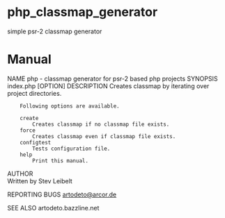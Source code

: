 php_classmap_generator
======================

simple psr-2 classmap generator

Manual
==============
NAME
        php - classmap generator for psr-2 based php projects
SYNOPSIS
        index.php [OPTION]
DESCRIPTION
        Creates classmap by iterating over project directories.

        Following options are available.

        create
            Creates classmap if no classmap file exists.
        force
            Creates classmap even if classmap file exists.
        configtest
            Tests configuration file.
        help
            Print this manual.
AUTHOR  
        Written by Stev Leibelt

REPORTING BUGS
        artodeto@arcor.de

SEE ALSO
        artodeto.bazzline.net